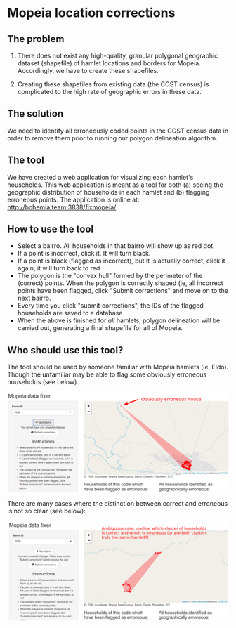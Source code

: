 # Mopeia location corrections

## The problem

1. There does not exist any high-quality, granular polygonal geographic dataset (shapefile) of hamlet locations and borders for Mopeia. Accordingly, we have to create these shapefiles.

2. Creating these shapefiles from existing data (the COST census) is complicated to the high rate of geographic errors in these data.

## The solution

We need to identify all erroneously coded points in the COST census data in order to remove them prior to running our polygon delineation algorithm.

## The tool

We have created a web application for visualizing each hamlet's households. This web application is meant as a tool for both (a) seeing the geographic distribution of households in each hamlet and (b) flagging erroneous points. The application is online at: http://bohemia.team:3838/fixmopeia/

## How to use the tool

- Select a bairro. All households in that bairro will show up as red dot.
- If a point is incorrect, click it. It will turn black.
- If a point is black (flagged as incorrect), but it is actually correct, click it again; it will turn back to red
- The polygon is the "convex hull" formed by the perimeter of the (correct) points.
When the polygon is correctly shaped (ie, all incorrect points have been flagged, click "Submit corrections" and move on to the next bairro.
- Every time you click "submit corrections", the IDs of the flagged households are saved to a database
- When the above is finished for _all_ hamlets, polygon delineation will be carried out, generating a final shapefile for all of Mopeia.

## Who should use this tool?

The tool should be used by someone familiar with Mopeia hamlets (ie, Eldo). Though the unfamiliar may be able to flag some obviously erroneous households (see below)...

![](mopeia_location_corrections/a.png)

There are many cases where the distinction between correct and erroneous is not so clear (see below):

![](mopeia_location_corrections/b.png)
